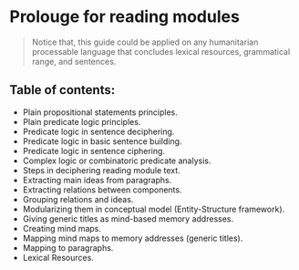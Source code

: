# Prolouge for reading modules

> Notice that, this guide could be applied on any humanitarian processable language that concludes lexical resources, grammatical range, and sentences.

## Table of contents: 
* Plain propositional statements principles.
* Plain predicate logic principles.
* Predicate logic in sentence deciphering.
* Predicate logic in basic sentence building.
* Predicate logic in sentence ciphering.
* Complex logic or combinatoric predicate analysis.
* Steps in deciphering reading module text.
* Extracting main ideas from paragraphs.
* Extracting relations between components.
* Grouping relations and ideas.
* Modularizing them in conceptual model (Entity-Structure framework).
* Giving generic titles as mind-based memory addresses.
* Creating mind maps.
* Mapping mind maps to memory addresses (generic titles).
* Mapping to paragraphs.
* Lexical Resources.
